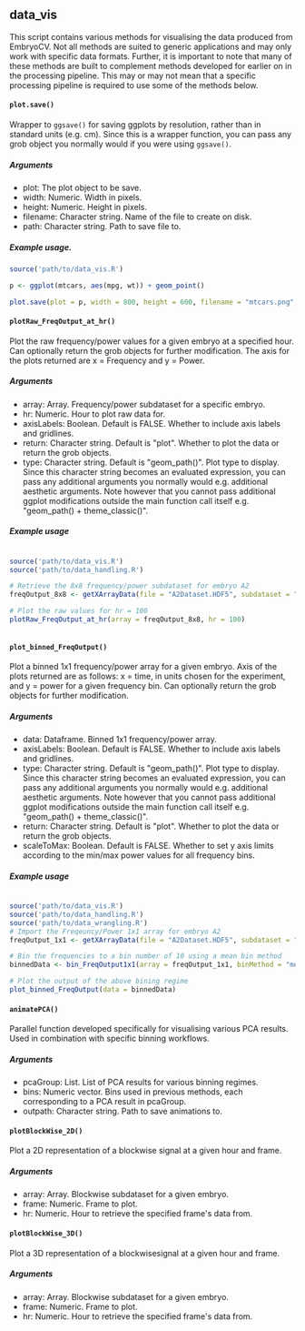 ## data_vis

This script contains various methods for visualising the data produced from EmbryoCV. Not all methods are suited to generic applications and may only work with specific data formats. Further, it is important to note that many of these methods are built to complement methods developed for earlier on in the processing pipeline. This may or may not mean that a specific processing pipeline is required to use some of the methods below. 

#### `plot.save()`

Wrapper to `ggsave()` for saving ggplots by resolution, rather than in standard units (e.g. cm). Since this is a wrapper function, you can pass any grob object you normally would if you were using `ggsave()`. 

##### Arguments

* plot: The plot object to be save. 
* width: Numeric. Width in pixels. 
* height: Numeric. Height in pixels. 
* filename: Character string. Name of the file to create on disk. 
* path: Character string. Path to save file to. 

##### Example usage.

``` R
source('path/to/data_vis.R')

p <- ggplot(mtcars, aes(mpg, wt)) + geom_point()

plot.save(plot = p, width = 800, height = 600, filename = "mtcars.png", path = ".")

```

#### `plotRaw_FreqOutput_at_hr()`

Plot the raw frequency/power values for a given embryo at a specified hour. Can optionally return the grob objects for further modification. The axis for the plots returned are x = Frequency and y = Power. 

##### Arguments

* array: Array. Frequency/power subdataset for a specific embryo. 
* hr: Numeric. Hour to plot raw data for. 
* axisLabels: Boolean. Default is FALSE. Whether to include axis labels and gridlines. 
* return: Character string. Default is "plot". Whether to plot the data or return the grob objects. 
* type: Character string. Default is "geom_path()". Plot type to display. Since this character string becomes an evaluated expression, you can pass any additional arguments you normally would e.g. additional aesthetic arguments. Note however that you cannot pass additional ggplot modifications outside the main function call itself e.g. "geom_path() + theme_classic()". 

##### Example usage

``` R

source('path/to/data_vis.R')
source('path/to/data_handling.R')

# Retrieve the 8x8 frequency/power subdataset for embryo A2
freqOutput_8x8 <- getXArrayData(file = "A2Dataset.HDF5", subdataset = "FreqOutput_8x8")

# Plot the raw values for hr = 100
plotRaw_FreqOutput_at_hr(array = freqOutput_8x8, hr = 100)



```

#### `plot_binned_FreqOutput()`

Plot a binned 1x1 frequency/power array for a given embryo. Axis of the plots returned are as follows: x = time, in units chosen for the experiment, and y = power for a given frequency bin. Can optionally return the grob objects for further modification. 

##### Arguments

* data: Dataframe. Binned 1x1 frequency/power array. 
* axisLabels: Boolean. Default is FALSE. Whether to include axis labels and gridlines.
* type: Character string. Default is "geom_path()". Plot type to display. Since this character string becomes an evaluated expression, you can pass any additional arguments you normally would e.g. additional aesthetic arguments. Note however that you cannot pass additional ggplot modifications outside the main function call itself e.g. "geom_path() + theme_classic()". 
* return: Character string. Default is "plot". Whether to plot the data or return the grob objects. 
* scaleToMax: Boolean. Default is FALSE. Whether to set y axis limits according to the min/max power values for all frequency bins. 

##### Example usage

``` R

source('path/to/data_vis.R')
source('path/to/data_handling.R')
source('path/to/data_wrangling.R')
# Import the Freqeuncy/Power 1x1 array for embryo A2
freqOutput_1x1 <- getXArrayData(file = "A2Dataset.HDF5", subdataset = "FreqOutput_1x1")

# Bin the frequencies to a bin number of 10 using a mean bin method
binnedData <- bin_FreqOutput1x1(array = freqOutput_1x1, binMethod = "mean", bins = 10, hatchTime = NULL)

# Plot the output of the above bining regime
plot_binned_FreqOutput(data = binnedData)

```

#### `animatePCA()`

Parallel function developed specifically for visualising various PCA results. Used in combination with specific binning workflows. 

##### Arguments

* pcaGroup: List. List of PCA results for various binning regimes. 
* bins: Numeric vector. Bins used in previous methods, each corresponding to a PCA result in pcaGroup. 
* outpath: Character string. Path to save animations to. 


#### `plotBlockWise_2D()`

Plot a 2D representation of a blockwise signal at a given hour and frame. 

##### Arguments

* array: Array. Blockwise subdataset for a given embryo. 
* frame: Numeric. Frame to plot.
* hr: Numeric. Hour to retrieve the specified frame's data from. 

#### `plotBlockWise_3D()`

Plot a 3D representation of a blockwisesignal at a given hour and frame. 

##### Arguments

* array: Array. Blockwise subdataset for a given embryo. 
* frame: Numeric. Frame to plot.
* hr: Numeric. Hour to retrieve the specified frame's data from. 
